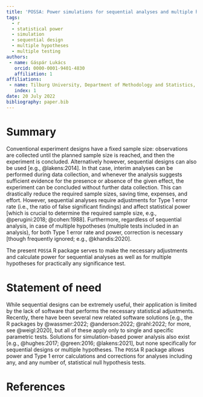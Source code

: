```yaml
---
title: 'POSSA: Power simulations for sequential analyses and multiple hypotheses'
tags:
  - r
  - statistical power
  - simulation
  - sequential design
  - multiple hypotheses
  - multiple testing
authors:
 - name: Gáspár Lukács
   orcid: 0000-0001-9401-4830
   affiliation: 1
affiliations:
 - name: Tilburg University, Department of Methodology and Statistics, The Netherlands
   index: 1
date: 20 July 2022
bibliography: paper.bib
---
```


# Summary

Conventional experiment designs have a fixed sample size: observations are collected until the planned sample size is reached, and then the experiment is concluded. Alternatively however, sequential designs can also be used [e.g., @lakens:2014]. In that case, interim analyses can be performed during data collection, and whenever the analysis suggests sufficient evidence for the presence or absence of the given effect, the experiment can be concluded without further data collection. This can drastically reduce the required sample sizes, saving time, expenses, and effort. However, sequential analyses require adjustments for Type 1 error rate (i.e., the ratio of false significant findings) and affect statistical power [which is crucial to determine the required sample size, e.g., @perugini:2018; @cohen:1988]. Furthermore, regardless of sequential analysis, in case of multiple hypotheses (multiple tests included in an analysis), for both Type 1 error rate and power, correction is necessary [though frequently ignored; e.g., @khandis:2020]. 

The present `POSSA` R package serves to make the necessary adjustments and calculate power for sequential analyses as well as for multiple hypotheses for practically any significance test.

# Statement of need

While sequential designs can be extremely useful, their application is limited by the lack of software that performs the necessary statistical adjustments. Recently, there have been several new related software solutions [e.g., the R packages by @wassmer:2022; @anderson:2022; @rahl:2022; for more, see @weigl:2020], but all of these apply only to single and specific parametric tests. Solutions for simulation-based power analysis also exist [e.g., @hughes:2017; @green:2016; @lakens:2021], but none specifically for sequential designs or multiple hypotheses. The `POSSA` R package allows power and Type 1 error calculations and corrections for analyses including any, and any number of, statistical null hypothesis tests.

# References